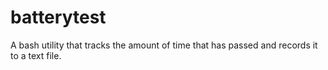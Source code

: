 # batterytest
A bash utility that tracks the amount of time that has passed and records it to a text file.
